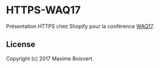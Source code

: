 # HTTPS-WAQ17

Présentation HTTPS chez Shopify pour la conférence [WAQ17](https://webaquebec.org/programmation/chiffrement-du-trafic-web-avec-lets-encrypt).

## License

Copyright (c) 2017 Maxime Boisvert.
